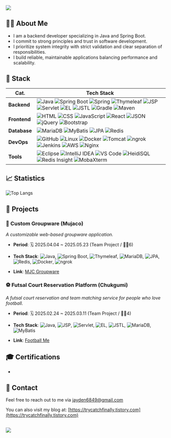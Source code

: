 <img src="https://capsule-render.vercel.app/api?type=waving&color=gradient&customColorList=12&height=220&section=header&text=Jayden's%20Github&fontSize=48&fontAlignY=38" />

## 👨‍💻 About Me
- I am a backend developer specializing in Java and Spring Boot.
- I commit to strong principles and trust in software development.
- I prioritize system integrity with strict validation and clear separation of responsibilities.
- I build reliable, maintainable applications balancing performance and scalability.


<!-- 스택 -->
## 🥞 Stack

| Cat.           | Tech Stack |
|--------------------|-----------|
| **Backend** | ![Java](https://img.shields.io/badge/Java-007396?logo=java&logoColor=white) ![Spring Boot](https://img.shields.io/badge/Spring_Boot-6DB33F?logo=springboot&logoColor=white) ![Spring](https://img.shields.io/badge/Spring_Framework-6DB33F?logo=spring&logoColor=white) ![Thymeleaf](https://img.shields.io/badge/Thymeleaf-005F0F?logo=thymeleaf&logoColor=white) ![JSP](https://img.shields.io/badge/JSP-007396?logo=java&logoColor=white) ![Servlet](https://img.shields.io/badge/Servlet-007396?logo=java&logoColor=white) ![EL](https://img.shields.io/badge/EL-007396?logo=java&logoColor=white) ![JSTL](https://img.shields.io/badge/JSTL-007396?logo=java&logoColor=white) ![Gradle](https://img.shields.io/badge/Gradle-02303A?logo=gradle&logoColor=white) ![Maven](https://img.shields.io/badge/Maven-C71A36?logo=apachemaven&logoColor=white) |
| **Frontend**   | ![HTML](https://img.shields.io/badge/HTML5-E34F26?logo=html5&logoColor=white) ![CSS](https://img.shields.io/badge/CSS3-1572B6?logo=css3&logoColor=white) ![JavaScript](https://img.shields.io/badge/JavaScript-F7DF1E?logo=javascript&logoColor=black) ![React](https://img.shields.io/badge/React-20232A?logo=react&logoColor=61DAFB) ![JSON](https://img.shields.io/badge/JSON-000000?logo=json&logoColor=white) ![jQuery](https://img.shields.io/badge/jQuery-0769AD?logo=jquery&logoColor=white) ![Bootstrap](https://img.shields.io/badge/Bootstrap-7952B3?logo=bootstrap&logoColor=white) |
| **Database**       | ![MariaDB](https://img.shields.io/badge/MariaDB-003545?logo=mariadb&logoColor=white) ![MyBatis](https://img.shields.io/badge/MyBatis-FF0000?logo=mybatis&logoColor=white) ![JPA](https://img.shields.io/badge/JPA-007396?logo=java&logoColor=white) ![Redis](https://img.shields.io/badge/Redis-DC382D?logo=redis&logoColor=white) |
| **DevOps**         | ![GitHub](https://img.shields.io/badge/GitHub-181717?logo=github&logoColor=white) ![Linux](https://img.shields.io/badge/Linux-FCC624?logo=linux&logoColor=black) ![Docker](https://img.shields.io/badge/Docker-2496ED?logo=docker&logoColor=white) ![Tomcat](https://img.shields.io/badge/Tomcat-FF9900?logo=apachetomcat&logoColor=white) ![ngrok](https://img.shields.io/badge/ngrok-1A1A1A?logo=ngrok&logoColor=white) ![Jenkins](https://img.shields.io/badge/Jenkins-D24939?logo=jenkins&logoColor=white) ![AWS](https://img.shields.io/badge/AWS-232F3E?logo=amazonaws&logoColor=white) ![Nginx](https://img.shields.io/badge/Nginx-009639?logo=nginx&logoColor=white) |
| **Tools**          | ![Eclipse](https://img.shields.io/badge/Eclipse-2C2255?logo=eclipse&logoColor=white) ![IntelliJ IDEA](https://img.shields.io/badge/IntelliJ_IDEA-000000?logo=intellij-idea&logoColor=white) ![VS Code](https://img.shields.io/badge/VS_Code-007ACC?logo=visual-studio-code&logoColor=white) ![HeidiSQL](https://img.shields.io/badge/HeidiSQL-FF0000?logo=heidisql&logoColor=white) ![Redis Insight](https://img.shields.io/badge/Redis_Insight-DC382D?logo=redis&logoColor=white) ![MobaXterm](https://img.shields.io/badge/MobaXterm-0078D7?logo=windows-terminal&logoColor=white) |


<!-- 스탯 및 언어통계-->
## 📈 Statistics
<!-- [![Anurag's GitHub stats](https://github-readme-stats.vercel.app/api?username=Jayden6849&show_icons=true&theme=dark)](https://github.com/anuraghazra/github-readme-stats) -->
![Top Langs](https://github-readme-stats.vercel.app/api/top-langs/?username=Jayden6849&layout=compact&theme=dark)


<!-- 포트폴리오 -->
## 🚀 Projects
### 💼 Custom Groupware (Mujaco)
*A customizable web-based groupware application.*

* **Period**: 🗓️ 2025.04.04 ~ 2025.05.23 (Team Project / 👨‍💻6)
  
* **Tech Stack**: ![Java](https://img.shields.io/badge/Java-007396?logo=java&logoColor=white), ![Spring Boot](https://img.shields.io/badge/Spring_Boot-6DB33F?logo=springboot&logoColor=white), ![Thymeleaf](https://img.shields.io/badge/Thymeleaf-005F0F?logo=thymeleaf&logoColor=white), ![MariaDB](https://img.shields.io/badge/MariaDB-003545?logo=mariadb&logoColor=white), ![JPA](https://img.shields.io/badge/JPA-007396?logo=java&logoColor=white), ![Redis](https://img.shields.io/badge/Redis-DC382D?logo=redis&logoColor=white), ![Docker](https://img.shields.io/badge/Docker-2496ED?logo=docker&logoColor=white), ![ngrok](https://img.shields.io/badge/ngrok-1A1A1A?logo=ngrok&logoColor=white)
  
* **Link**: [MJC Groupware](https://github.com/4559jacky/final_project)

### ⚽ Futsal Court Reservation Platform (Chukgumi)
*A futsal court reservation and team matching service for people who love football.*

* **Period**: 🗓️ 2025.02.24 ~ 2025.03.11 (Team Project / 👨‍💻4)
  
* **Tech Stack**: ![Java](https://img.shields.io/badge/Java-007396?logo=java&logoColor=white), ![JSP](https://img.shields.io/badge/JSP-007396?logo=java&logoColor=white), ![Servlet](https://img.shields.io/badge/Servlet-007396?logo=java&logoColor=white), ![EL](https://img.shields.io/badge/EL-007396?logo=java&logoColor=white), ![JSTL](https://img.shields.io/badge/JSTL-007396?logo=java&logoColor=white), ![MariaDB](https://img.shields.io/badge/MariaDB-003545?logo=mariadb&logoColor=white), ![MyBatis](https://img.shields.io/badge/MyBatis-FF0000?logo=mybatis&logoColor=white)
  
* **Link**: [Football Me](https://github.com/choeunsung21/semi_project)


<!-- 자격증 -->
## 🎓 Certifications
* 


<!-- 연락처 -->
## 📨 Contact
Feel free to reach out to me via [jayden6849@gmail.com](mailto:jayden6849@gmail.com)

You can also visit my blog at: [https://trycatchfinally.tistory.com](https://trycatchfinally.tistory.com)
<br><br>

<img src="https://capsule-render.vercel.app/api?type=soft&color=gradient&customColorList=12&height=5" />
